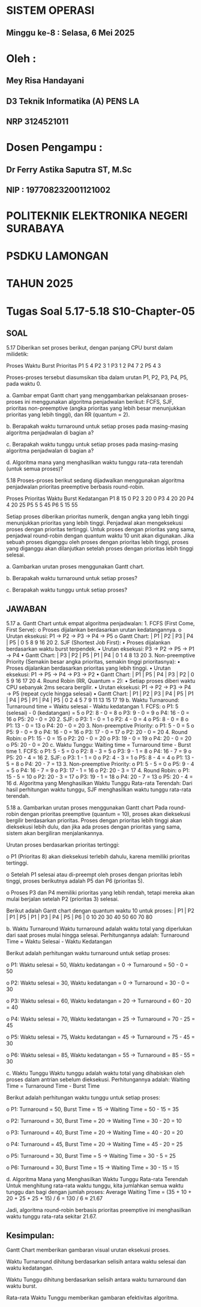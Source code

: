 # SISTEM OPERASI
## Minggu ke-8 : Selasa, 6 Mei 2025
 
# Oleh :
## Mey Risa Handayani
## D3 Teknik Informatika (A) PENS LA
## NRP 3124521011

# Dosen Pengampu :
## Dr Ferry Astika Saputra ST, M.Sc
## NIP : 197708232001121002

# POLITEKNIK ELEKTRONIKA NEGERI SURABAYA
# PSDKU LAMONGAN
# TAHUN 2025
# Tugas Soal 5.17-5.18 S10-Chapter-05

## SOAL
5.17 Diberikan set proses berikut, dengan panjang CPU burst dalam milidetik:

Proses	Waktu Burst	Prioritas
P1	5	4
P2	3	1
P3	1	2
P4	7	2
P5	4	3

Proses-proses tersebut diasumsikan tiba dalam urutan P1, P2, P3, P4, P5, pada waktu 0.

a. Gambar empat Gantt chart yang menggambarkan pelaksanaan proses-proses ini menggunakan algoritma penjadwalan berikut: FCFS, SJF, prioritas non-preemptive (angka prioritas yang lebih besar menunjukkan prioritas yang lebih tinggi), dan RR (quantum = 2).

b. Berapakah waktu turnaround untuk setiap proses pada masing-masing algoritma penjadwalan di bagian a?

c. Berapakah waktu tunggu untuk setiap proses pada masing-masing algoritma penjadwalan di bagian a?

d. Algoritma mana yang menghasilkan waktu tunggu rata-rata terendah (untuk semua proses)?

5.18 Proses-proses berikut sedang dijadwalkan menggunakan algoritma penjadwalan prioritas preemptive berbasis round-robin.

Proses	Prioritas	Waktu Burst	Kedatangan
P1	8	15	0
P2	3	20	0
P3	4	20	20
P4	4	20	25
P5	5	5	45
P6	5	15	55

Setiap proses diberikan prioritas numerik, dengan angka yang lebih tinggi menunjukkan prioritas yang lebih tinggi. Penjadwal akan mengeksekusi proses dengan prioritas tertinggi. Untuk proses dengan prioritas yang sama, penjadwal round-robin dengan quantum waktu 10 unit akan digunakan. Jika sebuah proses diganggu oleh proses dengan prioritas lebih tinggi, proses yang diganggu akan dilanjutkan setelah proses dengan prioritas lebih tinggi selesai.

a. Gambarkan urutan proses menggunakan Gantt chart.

b. Berapakah waktu turnaround untuk setiap proses?

c. Berapakah waktu tunggu untuk setiap proses?


## JAWABAN
5.17
a. Gantt Chart untuk empat algoritma penjadwalan:
    1.	FCFS (First Come, First Serve):
    o	Proses dijalankan berdasarkan urutan kedatangannya.
    o	Urutan eksekusi: P1 → P2 → P3 → P4 → P5
    o	Gantt Chart:
    | P1 | P2 | P3 | P4 | P5 |
    0    5    8    9    16   20
    2.	SJF (Shortest Job First):
    •	Proses dijalankan berdasarkan waktu burst terpendek.
    •	Urutan eksekusi: P3 → P2 → P5 → P1 → P4
    •	Gantt Chart:
    | P3 | P2 | P5 | P1 | P4 |
    0    1    4    8    13   20
    3.	Non-preemptive Priority (Semakin besar angka prioritas, semakin tinggi prioritasnya):
    •	Proses dijalankan berdasarkan prioritas yang lebih tinggi.
    •	Urutan eksekusi: P1 → P5 → P4 → P3 → P2
    •	Gantt Chart:
    | P1 | P5 | P4 | P3 | P2 |
    0    5    9    16   17   20
    4.	Round Robin (RR, Quantum = 2):
    •	Setiap proses diberi waktu CPU sebanyak 2ms secara bergilir.
    •	Urutan eksekusi: P1 → P2 → P3 → P4 → P5 (repeat cycle hingga selesai)
    •	Gantt Chart:
    | P1 | P2 | P3 | P4 | P5 | P1 | P4 | P5 | P1 | P4 | P5 |
    0    2    4    5    7    9    11   13   15   17   19
b. Waktu Turnaround:
    Turnaround time = Waktu selesai - Waktu kedatangan
    1.	FCFS:
    o	P1: 5 (selesai) - 0 (kedatangan) = 5
    o	P2: 8 - 0 = 8
    o	P3: 9 - 0 = 9
    o	P4: 16 - 0 = 16
    o	P5: 20 - 0 = 20
    2.	SJF:
    o	P3: 1 - 0 = 1
    o	P2: 4 - 0 = 4
    o	P5: 8 - 0 = 8
    o	P1: 13 - 0 = 13
    o	P4: 20 - 0 = 20
    3.	Non-preemptive Priority:
    o	P1: 5 - 0 = 5
    o	P5: 9 - 0 = 9
    o	P4: 16 - 0 = 16
    o	P3: 17 - 0 = 17
    o	P2: 20 - 0 = 20
    4.	Round Robin:
    o	P1: 15 - 0 = 15
    o	P2: 20 - 0 = 20
    o	P3: 19 - 0 = 19
    o	P4: 20 - 0 = 20
    o	P5: 20 - 0 = 20
c. Waktu Tunggu:
    Waiting time = Turnaround time - Burst time
    1.	FCFS:
    o	P1: 5 - 5 = 0
    o	P2: 8 - 3 = 5
    o	P3: 9 - 1 = 8
    o	P4: 16 - 7 = 9
    o	P5: 20 - 4 = 16
    2.	SJF:
    o	P3: 1 - 1 = 0
    o	P2: 4 - 3 = 1
    o	P5: 8 - 4 = 4
    o	P1: 13 - 5 = 8
    o	P4: 20 - 7 = 13
    3.	Non-preemptive Priority:
    o	P1: 5 - 5 = 0
    o	P5: 9 - 4 = 5
    o	P4: 16 - 7 = 9
    o	P3: 17 - 1 = 16
    o	P2: 20 - 3 = 17
    4.	Round Robin:
    o	P1: 15 - 5 = 10
    o	P2: 20 - 3 = 17
    o	P3: 19 - 1 = 18
    o	P4: 20 - 7 = 13
    o	P5: 20 - 4 = 16
d. Algoritma yang Menghasilkan Waktu Tunggu Rata-rata Terendah:
Dari hasil perhitungan waktu tunggu, SJF menghasilkan waktu tunggu rata-rata terendah.

5.18
a. Gambarkan urutan proses menggunakan Gantt chart
   Pada round-robin dengan prioritas preemptive (quantum = 10), proses akan dieksekusi bergilir berdasarkan prioritas. Proses dengan prioritas lebih tinggi akan dieksekusi lebih dulu, dan jika ada proses dengan prioritas yang sama, sistem akan bergiliran menjalankannya.
   
   Urutan proses berdasarkan prioritas tertinggi:
   
   o P1 (Prioritas 8) akan dieksekusi terlebih dahulu, karena memiliki prioritas tertinggi.
   
   o Setelah P1 selesai atau di-preempt oleh proses dengan prioritas lebih tinggi, proses berikutnya adalah P5 dan P6 (prioritas 5).
   
   o Proses P3 dan P4 memiliki prioritas yang lebih rendah, tetapi mereka akan mulai berjalan setelah P2 (prioritas 3) selesai.
   
   Berikut adalah Gantt chart dengan quantum waktu 10 untuk proses:
   | P1 | P2 | P1 | P5 | P1 | P3 | P4 | P5 | P6 |
   0    10   20   30   40   50   60   70   80

b. Waktu Turnaround
   Waktu turnaround adalah waktu total yang diperlukan dari saat proses mulai hingga selesai. Perhitungannya adalah:
   Turnaround Time = Waktu Selesai - Waktu Kedatangan
   
   Berikut adalah perhitungan waktu turnaround untuk setiap proses:
   
   o P1: Waktu selesai = 50, Waktu kedatangan = 0 → Turnaround = 50 - 0 = 50
   
   o P2: Waktu selesai = 30, Waktu kedatangan = 0 → Turnaround = 30 - 0 = 30
   
   o P3: Waktu selesai = 60, Waktu kedatangan = 20 → Turnaround = 60 - 20 = 40
   
   o P4: Waktu selesai = 70, Waktu kedatangan = 25 → Turnaround = 70 - 25 = 45
   
   o P5: Waktu selesai = 75, Waktu kedatangan = 45 → Turnaround = 75 - 45 = 30
   
   o P6: Waktu selesai = 85, Waktu kedatangan = 55 → Turnaround = 85 - 55 = 30

c. Waktu Tunggu
   Waktu tunggu adalah waktu total yang dihabiskan oleh proses dalam antrian sebelum dieksekusi. Perhitungannya adalah:
   Waiting Time = Turnaround Time - Burst Time
   
   Berikut adalah perhitungan waktu tunggu untuk setiap proses:
   
   o P1: Turnaround = 50, Burst Time = 15 → Waiting Time = 50 - 15 = 35
   
   o P2: Turnaround = 30, Burst Time = 20 → Waiting Time = 30 - 20 = 10
   
   o P3: Turnaround = 40, Burst Time = 20 → Waiting Time = 40 - 20 = 20
   
   o P4: Turnaround = 45, Burst Time = 20 → Waiting Time = 45 - 20 = 25
   
   o P5: Turnaround = 30, Burst Time = 5 → Waiting Time = 30 - 5 = 25
   
   o P6: Turnaround = 30, Burst Time = 15 → Waiting Time = 30 - 15 = 15
   
d. Algoritma Mana yang Menghasilkan Waktu Tunggu Rata-rata Terendah
   Untuk menghitung rata-rata waktu tunggu, kita jumlahkan semua waktu tunggu dan bagi dengan jumlah proses:
   Average Waiting Time = (35 + 10 + 20 + 25 + 25 + 15) / 6 = 130 / 6 ≈ 21.67
   
   Jadi, algoritma round-robin berbasis prioritas preemptive ini menghasilkan waktu tunggu rata-rata sekitar 21.67.


## Kesimpulan:
Gantt Chart memberikan gambaran visual urutan eksekusi proses.

Waktu Turnaround dihitung berdasarkan selisih antara waktu selesai dan waktu kedatangan.

Waktu Tunggu dihitung berdasarkan selisih antara waktu turnaround dan waktu burst.

Rata-rata Waktu Tunggu memberikan gambaran efektivitas algoritma.
